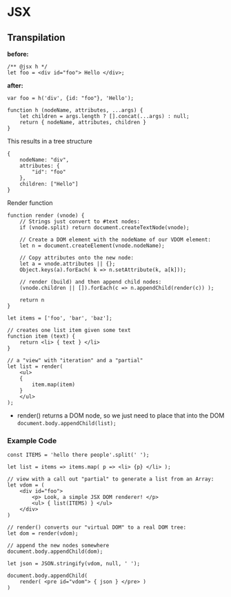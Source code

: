 # JSX

## Transpilation

**before:**

```
/** @jsx h */
let foo = <div id="foo"> Hello </div>;
```

**after:**

```
var foo = h('div', {id: "foo"}, 'Hello');
```

```
function h (nodeName, attributes, ...args) {
	let children = args.length ? [].concat(...args) : null;
	return { nodeName, attributes, children }
}
```

This results in a tree structure

```
{
	nodeName: "div",
	attributes: {
		"id": "foo"
	},
	children: ["Hello"]
}
```

Render function

```
function render (vnode) {
	// Strings just convert to #text nodes:
	if (vnode.split) return document.createTextNode(vnode);
	
	// Create a DOM element with the nodeName of our VDOM element:
	let n = document.createElement(vnode.nodeName);
	
	// Copy attributes onto the new node:
	let a = vnode.attributes || {};
	Object.keys(a).forEach( k => n.setAttribute(k, a[k]));
	
	// render (build) and then append child nodes:
	(vnode.children || []).forEach(c => n.appendChild(render(c)) );
	
	return n
}
```

```
let items = ['foo', 'bar', 'baz'];

// creates one list item given some text
function item (text) {
	return <li> { text } </li>
}

// a "view" with "iteration" and a "partial"
let list = render( 
	<ul> 
	{
		item.map(item)
	} 
	</ul>
);
```
* render() returns a DOM node, so we just need to place that into the DOM `document.body.appendChild(list);`


### Example Code
```
const ITEMS = 'hello there people'.split(' ');

let list = items => items.map( p => <li> {p} </li> );

// view with a call out "partial" to generate a list from an Array:
let vdom = (
	<div id="foo">
		<p> Look, a simple JSX DOM renderer! </p>
		<ul> { list(ITEMS) } </ul>
	</div>
)

// render() converts our "virtual DOM" to a real DOM tree:
let dom = render(vdom);

// append the new nodes somewhere
document.body.appendChild(dom);

let json = JSON.stringify(vdom, null, ' ');

document.body.appendChild( 
	render( <pre id="vdom"> { json } </pre> )
)
```

